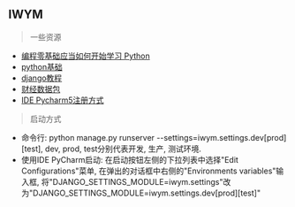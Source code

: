 ## IWYM ##

> 一些资源

* [编程零基础应当如何开始学习 Python](https://www.zhihu.com/question/20039623)
* [python基础](http://www.liaoxuefeng.com/wiki/0014316089557264a6b348958f449949df42a6d3a2e542c000)
* [django教程](http://www.ziqiangxuetang.com/django/django-template2.html) 
* [财经数据包](http://tushare.org/index.html)
* [IDE Pycharm5注册方式](http://www.cnblogs.com/evlon/p/4934705.html)


> 启动方式

* 命令行: python manage.py runserver --settings=iwym.settings.dev[prod][test], dev, prod, test分别代表开发, 生产, 测试环境.
* 使用IDE PyCharm启动: 在启动按钮左侧的下拉列表中选择"Edit Configurations"菜单, 在弹出的对话框中右侧的"Environments variables"输入框, 将"DJANGO_SETTINGS_MODULE=iwym.settings"改为"DJANGO_SETTINGS_MODULE=iwym.settings.dev[prod][test]"